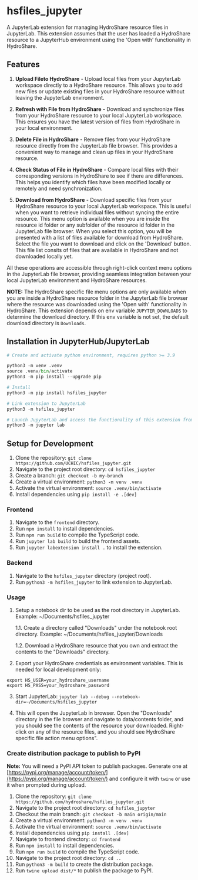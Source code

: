 # hsfiles_jupyter

A JupyterLab extension for managing HydroShare resource files in JupyterLab. This extension assumes that the user has loaded a HydroShare resource to a JupyterHub environment using the 'Open with' functionality in HydroShare.

## Features

1. **Upload Fileto HydroShare** - Upload local files from your JupyterLab workspace directly to a HydroShare resource. This allows you to add new files or update existing files in your HydroShare resource without leaving the JupyterLab environment.

2. **Refresh with File from HydroShare** - Download and synchronize files from your HydroShare resource to your local JupyterLab workspace. This ensures you have the latest version of files from HydroShare in your local environment.

3. **Delete File in HydroShare** - Remove files from your HydroShare resource directly from the JupyterLab file browser. This provides a convenient way to manage and clean up files in your HydroShare resource.

4. **Check Status of File in HydroShare** - Compare local files with their corresponding versions in HydroShare to see if there are differences. This helps you identify which files have been modified locally or remotely and need synchronization.

5. **Download from HydroShare** - Download specific files from your HydroShare resource to your local JupyterLab workspace. This is useful when you want to retrieve individual files without syncing the entire resource. This menu option is available when you are inside the resource id folder or any subfolder of the resource id folder in the JupyterLab file browser. When you select this option, you will be presented with a list of files available for download from HydroShare. Select the file you want to download and click on the 'Download' button. This file list consits of files that are available in HydroShare and not downloaded locally yet.

All these operations are accessible through right-click context menu options in the JupyterLab file browser, providing seamless integration between your local JupyterLab environment and HydroShare resources.

**NOTE:** The HydroShare specific file menu options are only available when you are inside a HydroShare resource folder in the JupyterLab file browser where the resource was downloaded using the 'Open with' functionality in HydroShare. This extension depends on env variable `JUPYTER_DOWNLOADS` to determine the download directory. If this env variable is not set, the default download directory is `Downloads`.

## Installation in JupyterHub/JupyterLab

```python
# Create and activate python environment, requires python >= 3.9

python3 -m venv .venv
source .venv/bin/activate
python3 -m pip install --upgrade pip

# Install
python3 -m pip install hsfiles_jupyter

# Link extension to JupyterLab
python3 -m hsfiles_jupyter

# Launch JupyterLab and access the functionality of this extension from the JupyterLab file browser menu!
python3 -m jupyter lab
```

## Setup for Development

1. Clone the repository: `git clone https://github.com/UCHIC/hsfiles_jupyter.git`
2. Navigate to the project root directory: `cd hsfiles_jupyter`
3. Create a branch: `git checkout -b my-branch`
4. Create a virtual environment: `python3 -m venv .venv`
5. Activate the virtual environment: `source .venv/bin/activate`
6. Install dependencies using `pip install -e .[dev]`

### Frontend

1. Navigate to the `frontend` directory.
2. Run `npm install` to install dependencies.
3. Run `npm run build` to compile the TypeScript code.
4. Run `jupyter lab build` to build the frontend assets.
5. Run `jupyter labextension install .` to install the extension.

### Backend

1. Navigate to the `hsfiles_jupyter` directory (project root).
2. Run `python3 -m hsfiles_jupyter` to link extension to JupyterLab.

### Usage

1. Setup a notebook dir to be used as the root directory in JupyterLab. Example: ~/Documents/hsfiles_jupyter

   1.1. Create a directory called "Downloads"  under the notebook root directory. Example: ~/Documents/hsfiles_jupyter/Downloads

   1.2. Download a HydroShare resource that you own and extract the contents to the "Downloads" directory.

2. Export your HydroShare credentials as environment variables. This is needed for local development only:

```shell
export HS_USER=your_hydroshare_username
export HS_PASS=your_hydroshare_password
```

3. Start JupyterLab: `jupyter lab --debug --notebook-dir=~/Documents/hsfiles_jupyter`

4. This will open the JupyterLab in browser. Open the "Downloads" directory in the file browser and navigate to data/contents folder, and you should see the contents of the resource your downloaded. Right-click on any of the resource files, and you should see HydroShare specific file action menu options".

### Create distribution package to publish to PyPI

**Note:** You will need a PyPI API token to publish packages. Generate one at [https://pypi.org/manage/account/token/](https://pypi.org/manage/account/token/) and configure it with `twine` or use it when prompted during upload.

1. Clone the repository: `git clone https://github.com/hydroshare/hsfiles_jupyter.git`
2. Navigate to the project root directory: `cd hsfiles_jupyter`
3. Checkout the main branch: `git checkout -b main origin/main`
4. Create a virtual environment: `python3 -m venv .venv`
5. Activate the virtual environment: `source .venv/bin/activate`
6. Install dependencies using `pip install .[dev]`
7. Navigate to frontend directory: `cd frontend`
8. Run `npm install` to install dependencies.
9. Run `npm run build` to compile the TypeScript code.
10. Navigate to the project root directory: `cd ..`
11. Run `python3 -m build` to create the distribution package.
12. Run `twine upload dist/*` to publish the package to PyPI.
